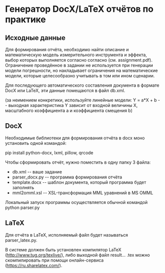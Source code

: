 # Генератор DocX/LaTeX отчётов по практике

## Исходные данные

Для формирования отчёта, необходимо найти описание и математическую модель измерительного инструмента и эффекта, выбор которых выполняется согласно согласно (см. assignment.pdf). Ограничение проведённое в задании не используется при генерации модели погрешности, но накладывает ограничения на математические модели, которые целесообразно учитывать в том или ином сценарии.

Для последующего автоматического составления документа в формате DocX или LaTeX, эти данные помещаются в файл db.xml.

(за неимением конкретики, используйте линейные модели: Y = a*X + b -- выходная характеристика Y зависит от входной величины X, масштабного коэффициента a и коэффициента смещения b)

## DocX

Необходимые библиотеки для формирования отчёта в docx моно установить одной командой:

pip install python-docx, lxml, pillow, qrcode

Чтобы сформировать отчёт, нужно поместить в одну папку 3 файла:

* db.xml -- ваше задание
* parser_docx.py -- программа формирования отчёта
* template.docx -- шаблон документа, который программа будет заполнять
* mml2omml.xsl -- XSL-трансформация MML уравнений в MS OMML

Локальный запуск программы осуществляется обычной командой python parser.py

## LaTeX

Для отчёта в LaTeX, исполняемый файл будет называться parser_latex.py.

В системе должен быть установлен компилятор LaTeX (http://www.tug.org/texlive/), либо выходной файл result... .tex можно скомпилировать при помощи онлайн-сервиса (https://ru.sharelatex.com/).
